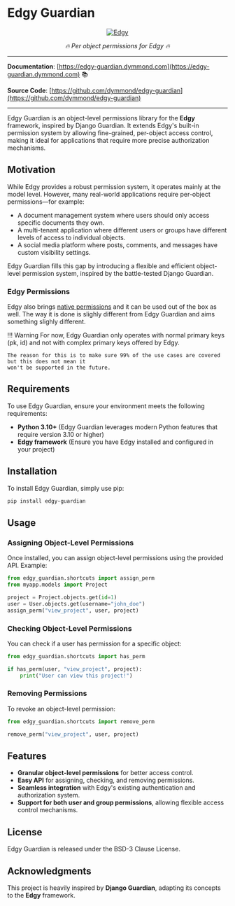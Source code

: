 # Edgy Guardian

<p align="center">
  <a href="https://edgy.dymmond.com"><img src="https://res.cloudinary.com/tarsild/image/upload/v1690804138/packages/edgy/logo_wvmjxz.png" alt='Edgy'></a>
</p>

<p align="center">
    <em>🔥 Per object permissions for Edgy 🔥</em>
</p>

---

**Documentation**: [https://edgy-guardian.dymmond.com](https://edgy-guardian.dymmond.com) 📚

**Source Code**: [https://github.com/dymmond/edgy-guardian](https://github.com/dymmond/edgy-guardian)

---

Edgy Guardian is an object-level permissions library for the **Edgy** framework, inspired by Django Guardian. It extends Edgy's built-in permission system by allowing fine-grained, per-object access control, making it ideal for applications that require more precise authorization mechanisms.

## Motivation

While Edgy provides a robust permission system, it operates mainly at the model level. However, many real-world applications require per-object permissions—for example:

- A document management system where users should only access specific documents they own.
- A multi-tenant application where different users or groups have different levels of access to individual objects.
- A social media platform where posts, comments, and messages have custom visibility settings.

Edgy Guardian fills this gap by introducing a flexible and efficient object-level permission system, inspired by the battle-tested Django Guardian.

### Edgy Permissions

Edgy also brings [native permissions](https://edgy.tarsild.io/permissions/intro/) and it can be used
out of the box as well. The way it is done is slighly different from Edgy Guardian and aims something
slighly different.

!!! Warning
    For now, Edgy Guardian only operates with normal primary keys (pk, id) and not with complex primary
    keys offered by Edgy. 

    The reason for this is to make sure 99% of the use cases are covered but this does not mean it
    won't be supported in the future.

## Requirements

To use Edgy Guardian, ensure your environment meets the following requirements:

- **Python 3.10+** (Edgy Guardian leverages modern Python features that require version 3.10 or higher)
- **Edgy framework** (Ensure you have Edgy installed and configured in your project)

## Installation

To install Edgy Guardian, simply use pip:

```sh
pip install edgy-guardian
```

## Usage

### Assigning Object-Level Permissions

Once installed, you can assign object-level permissions using the provided API. Example:

```python
from edgy_guardian.shortcuts import assign_perm
from myapp.models import Project

project = Project.objects.get(id=1)
user = User.objects.get(username="john_doe")
assign_perm("view_project", user, project)
```

### Checking Object-Level Permissions

You can check if a user has permission for a specific object:

```python
from edgy_guardian.shortcuts import has_perm

if has_perm(user, "view_project", project):
    print("User can view this project!")
```

### Removing Permissions

To revoke an object-level permission:

```python
from edgy_guardian.shortcuts import remove_perm

remove_perm("view_project", user, project)
```

## Features

- **Granular object-level permissions** for better access control.
- **Easy API** for assigning, checking, and removing permissions.
- **Seamless integration** with Edgy's existing authentication and authorization system.
- **Support for both user and group permissions**, allowing flexible access control mechanisms.


## License

Edgy Guardian is released under the BSD-3 Clause License.

## Acknowledgments

This project is heavily inspired by **Django Guardian**, adapting its concepts to the **Edgy** framework.

